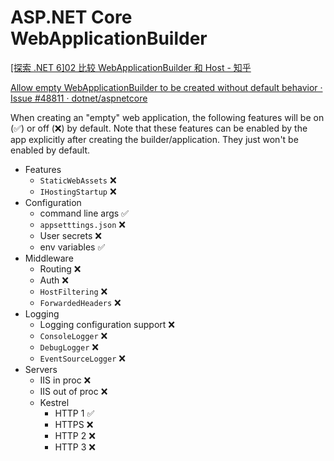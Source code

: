 # ASP.NET Core WebApplicationBuilder

[[探索 .NET 6]02 比较 WebApplicationBuilder 和 Host - 知乎](https://zhuanlan.zhihu.com/p/460624318)

[Allow empty WebApplicationBuilder to be created without default behavior · Issue #48811 · dotnet/aspnetcore](https://github.com/dotnet/aspnetcore/issues/48811)

When creating an "empty" web application, the following features will be on (✅) or off (❌) by default. Note that these features can be enabled by the app explicitly after creating the builder/application. They just won't be enabled by default.

- Features
    - `StaticWebAssets` ❌
    - `IHostingStartup` ❌
- Configuration
    - command line args ✅
    - `appsetttings.json` ❌
    - User secrets ❌
    - env variables ✅
- Middleware
    - Routing ❌
    - Auth ❌
    - `HostFiltering` ❌
    - `ForwardedHeaders` ❌
- Logging
    - Logging configuration support ❌
    - `ConsoleLogger` ❌
    - `DebugLogger` ❌
    - `EventSourceLogger` ❌
- Servers
    - IIS in proc ❌
    - IIS out of proc ❌
    - Kestrel
        - HTTP 1 ✅
        - HTTPS ❌
        - HTTP 2 ❌
        - HTTP 3 ❌
